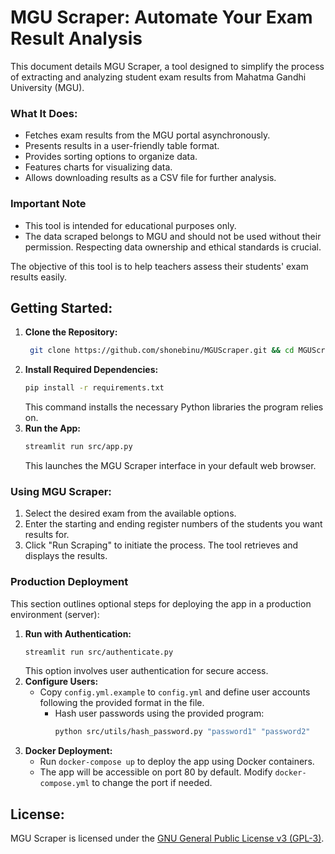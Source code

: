 # MGU Scraper: Automate Your Exam Result Analysis

This document details MGU Scraper, a tool designed to simplify the process of extracting and analyzing student exam results from Mahatma Gandhi University (MGU).

### What It Does:
- Fetches exam results from the MGU portal asynchronously.
- Presents results in a user-friendly table format.
- Provides sorting options to organize data.
- Features charts for visualizing data.
- Allows downloading results as a CSV file for further analysis.

### Important Note
- This tool is intended for educational purposes only.
- The data scraped belongs to MGU and should not be used without their permission. Respecting data ownership and ethical standards is crucial.

The objective of this tool is to help teachers assess their students' exam results easily.

## Getting Started:
1. **Clone the Repository:**
   ```bash
    git clone https://github.com/shonebinu/MGUScraper.git && cd MGUScraper
   ```
2. **Install Required Dependencies:**
    ```bash
    pip install -r requirements.txt
    ```
    This command installs the necessary Python libraries the program relies on.
3. **Run the App:**
    ```bash
    streamlit run src/app.py
    ```
    This launches the MGU Scraper interface in your default web browser.

### Using MGU Scraper:
1. Select the desired exam from the available options.
2. Enter the starting and ending register numbers of the students you want results for.
3. Click "Run Scraping" to initiate the process. The tool retrieves and displays the results.

### Production Deployment
This section outlines optional steps for deploying the app in a production environment (server):
1. **Run with Authentication:**
    ```bash
    streamlit run src/authenticate.py
    ```
    This option involves user authentication for secure access.
2. **Configure Users:**
    - Copy `config.yml.example` to `config.yml` and define user accounts following the provided format in the file. 
      - Hash user passwords using the provided program:
        ```bash
        python src/utils/hash_password.py "password1" "password2"
        ```
3. **Docker Deployment:**
    - Run `docker-compose up` to deploy the app using Docker containers.
    - The app will be accessible on port 80 by default. Modify `docker-compose.yml` to change the port if needed.
  
## License:
MGU Scraper is licensed under the [GNU General Public License v3 (GPL-3)](LICENSE).

